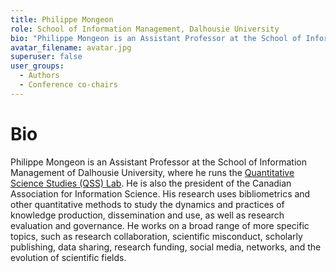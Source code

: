 ```yaml
---
title: Philippe Mongeon
role: School of Information Management, Dalhousie University
bio: "Philippe Mongeon is an Assistant Professor at the School of Information Management of Dalhousie University, where he runs the [Quantitative Science Studies (QSS) Lab](https://qsslab.ca). He is also the president of the Canadian Association for Information Science. His research uses bibliometrics and other quantitative methods to study the dynamics and practices of knowledge production, dissemination and use, as well as research evaluation and governance. He works on a broad range of more specific topics, such as research collaboration, scientific misconduct, scholarly publishing, data sharing, research funding, social media, networks, and the evolution of scientific fields."
avatar_filename: avatar.jpg
superuser: false
user_groups:
  - Authors
  - Conference co-chairs
---
```


# Bio
Philippe Mongeon is an Assistant Professor at the School of Information Management of Dalhousie University, where he runs the [Quantitative Science Studies (QSS) Lab](https://qsslab.ca). He is also the president of the Canadian Association for Information Science. His research uses bibliometrics and other quantitative methods to study the dynamics and practices of knowledge production, dissemination and use, as well as research evaluation and governance. He works on a broad range of more specific topics, such as research collaboration, scientific misconduct, scholarly publishing, data sharing, research funding, social media, networks, and the evolution of scientific fields.